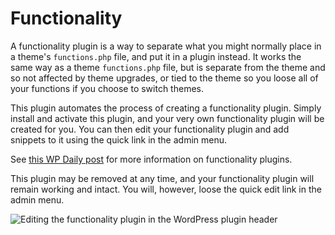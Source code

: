 # Functionality

A functionality plugin is a way to separate what you might normally place in a theme's `functions.php` file, and put it in a plugin instead. It works the same way as a theme `functions.php` file, but is separate from the theme and so not affected by theme upgrades, or tied to the theme so you loose all of your functions if you choose to switch themes.

This plugin automates the process of creating a functionality plugin. Simply install and activate this plugin, and your very own functionality plugin will be created for you. You can then edit your functionality plugin and add snippets to it using the quick link in the admin menu.

See [this WP Daily post](http://wpdaily.co/functionality-plugin/) for more information on functionality plugins.

This plugin may be removed at any time, and your functionality plugin will remain working and intact. You will, however, loose the quick edit link in the admin menu.

![Editing the functionality plugin in the WordPress plugin header](screenshots/banner-772x250.png)
